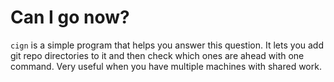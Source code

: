 # Can I go now?
`cign` is a simple program that helps you answer this question. It
lets you add git repo directories to it and then check which ones are
ahead with one command. Very useful when you have multiple machines
with shared work.

